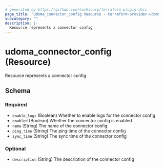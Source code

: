 ```yaml
---
# generated by https://github.com/hashicorp/terraform-plugin-docs
page_title: "udoma_connector_config Resource - terraform-provider-udoma"
subcategory: ""
description: |-
  Resource represents a connector config
---
```


# udoma_connector_config (Resource)

Resource represents a connector config



<!-- schema generated by tfplugindocs -->
## Schema

### Required

- `enable_logs` (Boolean) Whether to enable logs for the connector config
- `enabled` (Boolean) Whether the connector config is enabled
- `name` (String) The name of the connector config
- `ping_time` (String) The ping time of the connector config
- `sync_time` (String) The sync time of the connector config

### Optional

- `description` (String) The description of the connector config
